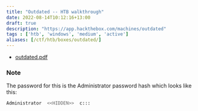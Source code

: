 ```yaml
---
title: "Outdated -- HTB walkthrough"
date: 2022-08-14T10:12:16+13:00
draft: true
description: "https://app.hackthebox.com/machines/outdated"
tags : ['htb', 'windows', 'medium', 'active']
aliases: [/ctf/htb/boxes/outdated/]
---
```

* [outdated.pdf](/protected/htb/outdated.pdf)

### Note
The password for this is the Administrator password hash which looks like this:

```bash
Administrator  <<HIDDEN>>  c:::
```

